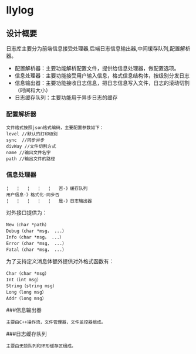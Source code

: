 
# llylog                                                                                                                                                                                       
## 设计概要
日志库主要分为前端信息接受处理器,后端日志信息输出器,中间缓存队列,配置解析器。  
 
 - 配置解析器：主要功能解析配置文件，提供给信息处理器，做配置选项。
 - 信息处理器：主要功能接受用户输入信息，格式信息结构体，按级别分发日志
 - 信息输出器：主要功能接收日志信息，把日志信息写入文件，日志的滚动切割（时间和大小）
 - 日志缓存队列：主要功能用于异步日志的缓存

### 配置解析器
    文件格式按照json格式编码，主要配置参数如下：
    level //默认的打印级别
    sync  //同步异步
    divWay //文件切割方式
    name //输出文件名字
    path //输出文件的路径
    
    
### 信息处理器
    ¦   ¦   ¦   ¦   ¦   否-》缓存队列
    用户信息-》格式化-同步否
    ¦   ¦   ¦   ¦   ¦   是-》日志输出器
对外接口提供为：

    New（char *path）    
    Debug（char *msg， ...）
    Info（char *msg， ...）
    Error（char *msg， ...）
    Fatal（char *msg， ...）

为了支持定义消息体额外提供对外格式函数有：

    Char（char *msg）
    Int（int msg）
    String（string msg）
    Long（long msg）
    Addr（long msg）
###信息输出器

    主要由C++操作流，文件管理器，文件监控器组成。
###日志缓存队列

    主要由无锁队列和环形缓存区组成。


